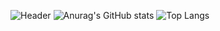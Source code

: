 ![Header](https://capsule-render.vercel.app/api?type=Waving&color=timeGradient&height=200&animation=fadeIn&section=header&text=%E5%8D%8A%E5%B9%B4%E5%89%8D%E7%9A%84%E8%87%AA%E5%B7%B1&fontSize=70)
![Anurag's GitHub stats](https://github-readme-stats.vercel.app/api?username=bnqdzj&show_icons=true&count_private=true)
![Top Langs](https://github-readme-stats.vercel.app/api/top-langs/?username=bnqdzj&layout=compact)
